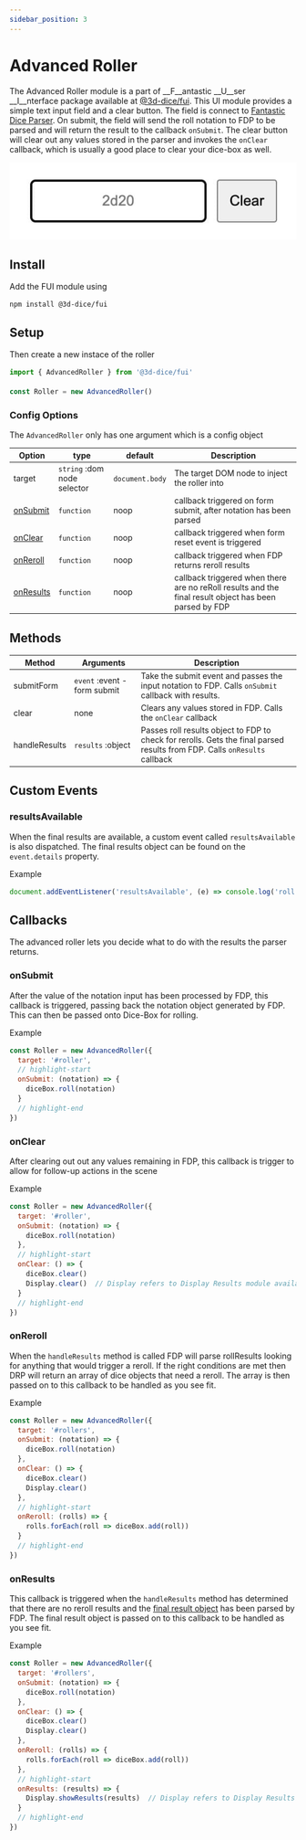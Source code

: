 ```yaml
---
sidebar_position: 3
---
```


# Advanced Roller
The Advanced Roller module is a part of __F__antastic __U__ser __I__nterface package available at [@3d-dice/fui](https://github.com/3d-dice/FUI). This UI module provides a simple text input field and a clear button. The field is connect to [Fantastic Dice Parser](/docs/addons/parser). On submit, the field will send the roll notation to FDP to be parsed and will return the result to the callback `onSubmit`. The clear button will clear out any values stored in the parser and invokes the `onClear` callback, which is usually a good place to clear your dice-box as well.

![Advanced Roller Screenshot](/img/advRoller.jpg)
<!-- ![Advanced Roller Screenshot](/img/advRoller.jpg#gh-light-mode-only)![Advanced Roller Screenshot](/img/advRoller-dark.jpg#gh-dark-mode-only) -->

## Install
Add the FUI module using
```
npm install @3d-dice/fui
```

## Setup
Then create a new instace of the roller
```javascript
import { AdvancedRoller } from '@3d-dice/fui'

const Roller = new AdvancedRoller()
```

### Config Options
The `AdvancedRoller` only has one argument which is a config object

| Option | type | default | Description |
|-|-|-|-|
| target | `string` :dom node selector | `document.body` | The target DOM node to inject the roller into |
| [onSubmit](#onsubmit) | `function` | noop | callback triggered on form submit, after notation has been parsed |
| [onClear](#onclear) | `function` | noop | callback triggered when form reset event is triggered |
| [onReroll](#onreroll) | `function` | noop | callback triggered when FDP returns reroll results |
| [onResults](#onresults) | `function` | noop | callback triggered when there are no reRoll results and the final result object has been parsed by FDP |

## Methods

| Method | Arguments | Description |
|-|-|-|
| submitForm | `event` :event - form submit | Take the submit event and passes the input notation to FDP. Calls `onSubmit` callback with results. |
| clear | none | Clears any values stored in FDP. Calls the `onClear` callback |
| handleResults | `results` :object | Passes roll results object to FDP to check for rerolls. Gets the final parsed results from FDP. Calls `onResults` callback |

## Custom Events
### resultsAvailable
When the final results are available, a custom event called `resultsAvailable` is also dispatched. The final results object can be found on the `event.details` property.

Example
```javascript
document.addEventListener('resultsAvailable', (e) => console.log('roll results: ', e.detail))
```

## Callbacks
The advanced roller lets you decide what to do with the results the parser returns. 

### onSubmit
After the value of the notation input has been processed by FDP, this callback is triggered, passing back the notation object generated by FDP. This can then be passed onto Dice-Box for rolling.

Example
```javascript
const Roller = new AdvancedRoller({
  target: '#roller',
  // highlight-start
  onSubmit: (notation) => {
    diceBox.roll(notation)
  }
  // highlight-end
})
```

### onClear
After clearing out out any values remaining in FDP, this callback is trigger to allow for follow-up actions in the scene

Example
```javascript
const Roller = new AdvancedRoller({
  target: '#roller',
  onSubmit: (notation) => {
    diceBox.roll(notation)
  },
  // highlight-start
  onClear: () => {
    diceBox.clear()
    Display.clear()  // Display refers to Display Results module available in @3d-dice/fui
  }
  // highlight-end
})
```

### onReroll
When the `handleResults` method is called FDP will parse rollResults looking for anything that would trigger a reroll. If the right conditions are met then DRP will return an array of dice objects that need a reroll. The array is then passed on to this callback to be handled as you see fit.

Example
```javascript
const Roller = new AdvancedRoller({
  target: '#rollers',
  onSubmit: (notation) => {
    diceBox.roll(notation)
  },
  onClear: () => {
    diceBox.clear()
    Display.clear()
  },
  // highlight-start
  onReroll: (rolls) => {
    rolls.forEach(roll => diceBox.add(roll))
  }
  // highlight-end
})
```

### onResults
This callback is triggered when the `handleResults` method has determined that there are no reroll results and the [final result object](/docs/usage/objects#roll-result-array-object) has been parsed by FDP. The final result object is passed on to this callback to be handled as you see fit.

Example
```javascript
const Roller = new AdvancedRoller({
  target: '#rollers',
  onSubmit: (notation) => {
    diceBox.roll(notation)
  },
  onClear: () => {
    diceBox.clear()
    Display.clear()
  },
  onReroll: (rolls) => {
    rolls.forEach(roll => diceBox.add(roll))
  },
  // highlight-start
  onResults: (results) => {
    Display.showResults(results)  // Display refers to Display Results module available in @3d-dice/fui
  }
  // highlight-end
})
```